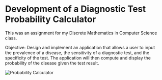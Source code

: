 # Development of a Diagnostic Test Probability Calculator

This was an assignment for my Discrete Mathematics in Computer Science class.

Objective: Design and implement an application that allows a user to input the prevalence of a disease, the sensitivity of a diagnostic test, and the specificity of the test. The application will then compute and display the probability of the disease given the test result.

![Probability Calculator](https://github.com/user-attachments/assets/ba301c9a-a0d1-49dc-9073-dd284b158482)
